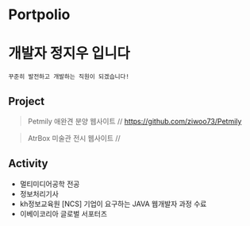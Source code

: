 # Portpolio

# 개발자 정지우 입니다


``` 
꾸준히 발전하고 개발하는 직원이 되겠습니다!
```
## Project

> Petmily 애완견 분양 웹사이트 // https://github.com/ziwoo73/Petmily

> AtrBox 미술관 전시 웹사이트 // 

## Activity
* 멀티미디어공학 전공
* 정보처리기사
* kh정보교육원 [NCS] 기업이 요구하는 JAVA 웹개발자 과정 수료
* 이베이코리아 글로벌 서포터즈
